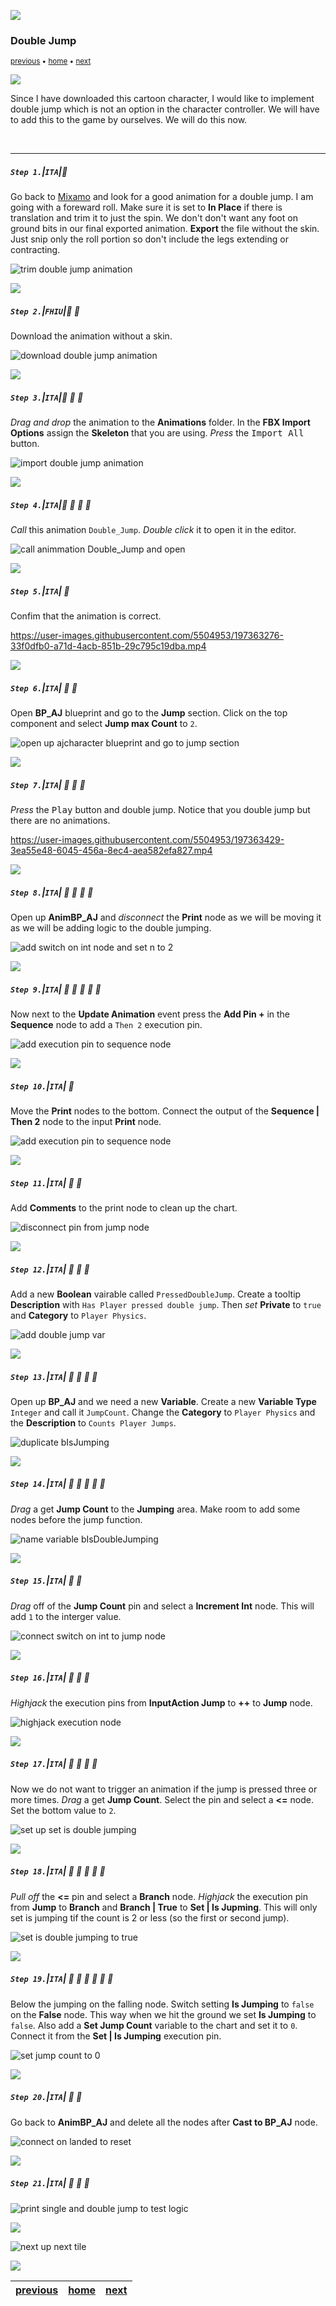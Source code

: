 ![](../images/line3.png)

### Double Jump

<sub>[previous](../walk-sprint/README.md#user-content-slow-walk--sprint) • [home](../README.md#user-content-ue4-animations) • [next](../double-jump-ii/README.md#user-content-double-jump-ii)</sub>

![](../images/line3.png)

Since I have downloaded this cartoon character, I would like to implement double jump which is not an option in the character controller. We will have to add this to the game by ourselves. We will do this now.

<br>

---


##### `Step 1.`\|`ITA`|:small_blue_diamond:

Go back to [Mixamo](https://www.mixamo.com/#/) and look for a good animation for a double jump. I am going with a foreward roll. Make sure it is set to **In Place** if there is translation and trim it to just the spin. We don't don't want any foot on ground bits in our final exported animation. **Export** the file without the skin. Just snip only the roll portion so don't include the legs extending or contracting.

![trim double jump animation](images/ImportDoubleJumpAnim2.png)

![](../images/line2.png)

##### `Step 2.`\|`FHIU`|:small_blue_diamond: :small_blue_diamond: 

Download the animation without a skin.

![download double jump animation](images/ImportDoubleJumpAnim3.png)

![](../images/line2.png)

##### `Step 3.`\|`ITA`|:small_blue_diamond: :small_blue_diamond: :small_blue_diamond:

*Drag and drop* the animation to the **Animations** folder. In the **FBX Import Options** assign the **Skeleton** that you are using. *Press* the <kbd>Import All</kbd> button.

![import double jump animation](images/ImportDoubleJumpAnim.png)

![](../images/line2.png)

##### `Step 4.`\|`ITA`|:small_blue_diamond: :small_blue_diamond: :small_blue_diamond: :small_blue_diamond:

*Call* this animation `Double_Jump`. *Double click* it to open it in the editor.

![call animmation Double_Jump and open](images/CallItDoubleJump.png)

![](../images/line2.png)

##### `Step 5.`\|`ITA`| :small_orange_diamond:

Confim that the animation is correct.

https://user-images.githubusercontent.com/5504953/197363276-33f0dfb0-a71d-4acb-851b-29c795c19dba.mp4

![](../images/line2.png)

##### `Step 6.`\|`ITA`| :small_orange_diamond: :small_blue_diamond:

Open **BP_AJ** blueprint and go to the **Jump** section. Click on the top component and select **Jump max Count** to `2`.

![open up ajcharacter blueprint and go to jump section](images/maxJumpCount.png)

![](../images/line2.png)

##### `Step 7.`\|`ITA`| :small_orange_diamond: :small_blue_diamond: :small_blue_diamond:

*Press* the <kbd>Play</kbd> button and double jump.  Notice that you double jump but there are no animations.

https://user-images.githubusercontent.com/5504953/197363429-3ea55e48-6045-456a-8ec4-aea582efa827.mp4

![](../images/line2.png)

##### `Step 8.`\|`ITA`| :small_orange_diamond: :small_blue_diamond: :small_blue_diamond: :small_blue_diamond:

Open up **AnimBP_AJ** and *disconnect* the **Print** node as we will be moving it as we will be adding logic to the double jumping.  

![add switch on int node and set n to 2](images/disconnectPrint.png)

![](../images/line2.png)

##### `Step 9.`\|`ITA`| :small_orange_diamond: :small_blue_diamond: :small_blue_diamond: :small_blue_diamond: :small_blue_diamond:

Now next to the **Update Animation** event press the **Add Pin +** in the **Sequence** node to add a `Then 2` execution pin.

![add execution pin to sequence node](images/addToSequence.png)

![](../images/line2.png)

##### `Step 10.`\|`ITA`| :large_blue_diamond:

Move the **Print** nodes to the bottom. Connect the output of the **Sequence | Then 2** node to the input **Print** node.

![add execution pin to sequence node](images/connectToPin.png)

![](../images/line2.png)

##### `Step 11.`\|`ITA`| :large_blue_diamond: :small_blue_diamond: 

Add **Comments** to the print node to clean up the chart.

![disconnect pin from jump node](images/addComments.png)

![](../images/line2.png)


##### `Step 12.`\|`ITA`| :large_blue_diamond: :small_blue_diamond: :small_blue_diamond: 

Add a new **Boolean** vairable called `PressedDoubleJump`.  Create a tooltip **Description** with `Has Player pressed double jump`. Then *set* **Private** to `true` and **Category** to `Player Physics`.

![add double jump var](images/doubleJump.png)

![](../images/line2.png)

##### `Step 13.`\|`ITA`| :large_blue_diamond: :small_blue_diamond: :small_blue_diamond:  :small_blue_diamond: 

Open up **BP_AJ** and we need a new **Variable**.  Create a new **Variable Type** `Integer` and call it `JumpCount`.  Change the **Category** to `Player Physics` and the **Description** to `Counts Player Jumps`.

![duplicate bIsJumping](images/playerCount.png)

![](../images/line2.png)

##### `Step 14.`\|`ITA`| :large_blue_diamond: :small_blue_diamond: :small_blue_diamond: :small_blue_diamond:  :small_blue_diamond: 

*Drag* a get **Jump Count** to the **Jumping** area.  Make room to add some nodes before the jump function.

![name variable bIsDoubleJumping](images/jumpCountMakeRoom.png)

![](../images/line2.png)

##### `Step 15.`\|`ITA`| :large_blue_diamond: :small_orange_diamond: 

*Drag* off of the **Jump Count** pin and select a **Increment Int** node.  This will add `1` to the interger value.

![connect switch on int to jump node](images/incrementByOne.png)

![](../images/line2.png)

##### `Step 16.`\|`ITA`| :large_blue_diamond: :small_orange_diamond:   :small_blue_diamond: 

*Highjack* the execution pins from **InputAction Jump** to **++** to **Jump** node.

![highjack execution node](images/highjackExecutionPins.png)

![](../images/line2.png)

##### `Step 17.`\|`ITA`| :large_blue_diamond: :small_orange_diamond: :small_blue_diamond: :small_blue_diamond:

Now we do not want to trigger an animation if the jump is pressed three or more times. *Drag* a get **Jump Count**. Select the pin and select a **<=** node.  Set the bottom value to `2`.

![set up set is double jumping](images/lessThan2.png)

![](../images/line2.png)

##### `Step 18.`\|`ITA`| :large_blue_diamond: :small_orange_diamond: :small_blue_diamond: :small_blue_diamond: :small_blue_diamond:

*Pull off* the **<=** pin and select a **Branch** node.  *Highjack* the execution pin from **Jump** to **Branch** and **Branch | True** to **Set | Is Jupming**.  This will only set is jumping tif the count is 2 or less (so the first or second jump).

![set is double jumping to true](images/jumpIfLess2.png)

![](../images/line2.png)

##### `Step 19.`\|`ITA`| :large_blue_diamond: :small_orange_diamond: :small_blue_diamond: :small_blue_diamond: :small_blue_diamond: :small_blue_diamond:

Below the jumping on the falling node.  Switch setting **Is Jumping** to `false` on the **False** node.  This way when we hit the ground we set **Is Jumping** to `false`.  Also add a **Set Jump Count** variable to the chart and set it to `0`.  Connect it from the **Set | Is Jumping** execution pin.

![set jump count to 0](images/resetJumpCount.png)

![](../images/line2.png)

##### `Step 20.`\|`ITA`| :large_blue_diamond: :large_blue_diamond:

Go back to **AnimBP_AJ** and delete all the nodes after **Cast to BP_AJ** node. 

![connect on landed to reset](images/deleteJumpingNodes.png)

![](../images/line2.png)

##### `Step 21.`\|`ITA`| :large_blue_diamond: :large_blue_diamond: :small_blue_diamond:


![print single and double jump to test logic](images/jumpCountBranch.png)

![](../images/line1.png)

<!-- <img src="https://via.placeholder.com/1000x100/45D7CA/000000/?text=Next Up - Double Jump II"> -->
![next up next tile](images/banner.png)

![](../images/line1.png)

| [previous](../walk-sprint/README.md#user-content-slow-walk--sprint)| [home](../README.md#user-content-ue4-animations) | [next](../double-jump-ii/README.md#user-content-double-jump-ii)|
|---|---|---|
